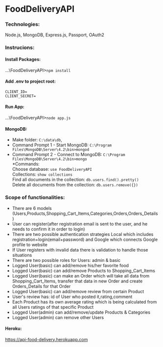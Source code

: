 # FoodDeliveryAPI   

### Technologies:   
Node.js, MongoDB, Express.js, Passport, OAuth2   
     
### Instrucions:
#### Install Packages:   
...\FoodDeliveryAPI>`npm install`   
#### Add .env to project root:  
`CLIENT_ID=`   
`CLIENT_SECRET=`   
#### Run App:   
...\FoodDeliveryAPI>`node app.js`
#### MongoDB:      
 - Make folder: `C:\data\db`,     
 - Command Prompt 1 - Start MongoDB: `C:\Program Files\MongoDB\Server\4.2\bin>mongod`    
 - Command Prompt 2 - Connect to MongoDB: `C:\Program Files\MongoDB\Server\4.2\bin>mongo`     
 *Commands:     
 Choose database: `use FoodDeliveryAPI`     
 Collections: `show collections`     
 Find all documents in the collection: `db.users.find().pretty()`      
 Delete all documents from the collection: `db.users.remove({})`   
### Scope of functionalities:
- There are 6 models (Users,Products,Shopping_Cart_Items,Categories,Orders,Orders_Details)
- User can register(after registration email is sent to the user, and he needs to confirm it in order to login)
- There are two possible authentication strategies Local which includes registration+login(email+password) and Google which connects Google profile to website
- If User registers with invalid data there is validation to handle those situations
- There are two possible roles for Users: admin & basic
- Logged User(basic) can add/remove his/her favorite food
- Logged User(basic) can add/remove Products to Shopping_Cart_Items 
- Logged User(basic) can make an Order which will take all data from Shopping_Cart_Items, transfer that data in new Order and create Orders_Details for that Order
- Logged User(basic) can add/remove review from certain Product
- User's review has: id of User who posted it,rating,comment
- Each Product has its own average rating which is being calculated from all Users ratings of that specific Product
- Logged User(admin) can add/remove/update Products & Categories
- Logged User(admin) can remove other Users
#### Heroku:   
https://api-food-delivery.herokuapp.com   
   
